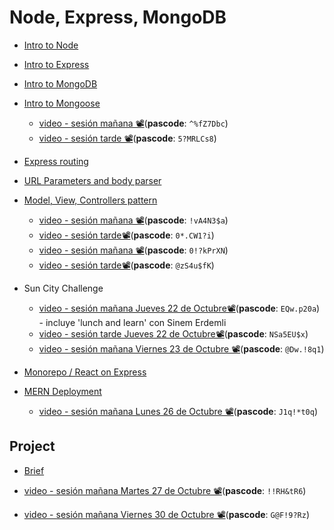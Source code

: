 # Node, Express, MongoDB

- [Intro to Node](./intro-to-node.md)
- [Intro to Express](./intro-to-express.md)
- [Intro to MongoDB](./intro-to-mongodb.md)
- [Intro to Mongoose](./intro-to-mongoose.md)

  - [video - sesión mañana 📽](https://generalassembly.zoom.us/rec/share/EfAxFyHeKgfOuPOP459HoZEnbW-jyM1VARsO2cXTJWXiM2Yo7OFDQci4IIEKXn2X.-5eCc6jJaeXL1S2j)(**pascode**: `^%fZ7Dbc`)
  - [video - sesión tarde 📽](https://generalassembly.zoom.us/rec/share/v6BfFownDUDrruiYprF5TJJSCF9S0NZmgvu6EdlphK3q9dmIqHb5FTeYOM3Ke-Xb.AOExqgAEu9e-5JcF)(**pascode**: `5?MRLCs8`)

- [Express routing](./routing.md)
- [URL Parameters and body parser](./params-body-parser.md)
- [Model, View, Controllers pattern](./mvc.md)

  - [video - sesión mañana 📽](https://generalassembly.zoom.us/rec/share/ajVUqnf8alqVlKtwGpUcwRK8QG9M0IjeoB07hkwOfm2RlTpv07ppnVVJyND9bORw.62gORrR-bo_TTr_c)(**pascode**: `!vA4N3$a`)
  - [video - sesión tarde📽](https://generalassembly.zoom.us/rec/share/zQeWW1LLJs4mqdTRcYLF3IMn7yJu2qTWqxu9EwBg7vJV0Op1o57Hv5AvH23tZjiK.OQvm950qsGaVnYMe)(**pascode**: `0*.CW1?i`)
  - [video - sesión mañana 📽](https://generalassembly.zoom.us/rec/share/sEPk_BLuaDfXgNGKRH_lz7sDwp2bse2ceijqEtVOe_0tcXsBxZBUqrEnrvw0rhTM.leZFoPXsmdSqRRIF)(**pascode**: `0!?kPrXN`)
  - [video - sesión tarde📽](https://generalassembly.zoom.us/rec/share/Ef41eR-HRA0aSoHL1ccOlXKno-9w1xD_inFN-cMKr2EVIJMq15XOqpp3A8WQuUFX.HaUIW9R3M4bt-XWc)(**pascode**: `@zS4u$fK`)

- Sun City Challenge

  - [video - sesión mañana Jueves 22 de Octubre📽](https://generalassembly.zoom.us/rec/share/0TtLydU1JkeTrs19dJYBePZgMAmGzBPCtG_QDa7tRhmIclVfLeHKtHD70U-JDisV.-sAaEoIdFOsX5yw0)(**pascode**: `EQw.p20a`) - incluye 'lunch and learn' con Sinem Erdemli
  - [video - sesión tarde Jueves 22 de Octubre📽](https://generalassembly.zoom.us/rec/share/LRikHfjHJvr_mcSfka337cHMW5lvEQngbJLTpdm8PSzP9wdD0OkyiGBmoBuqw08x.68PWecsFNu6ZH_YB)(**pascode**: `NSa5EU$x`)
  - [video - sesión mañana Viernes 23 de Octubre 📽](https://generalassembly.zoom.us/rec/share/wJxtut2WaKKtA7g-QvTvspgXFJm6TnSeoGElWzPs2HhjonHhUcZPMCl14a1NsKZy.mXyxfZwwsk1WNPxB)(**pascode**: `@Dw.!8q1`)

- [Monorepo / React on Express](./monorepo.md)
- [MERN Deployment](./mern-deployment.md)

  - [video - sesión mañana Lunes 26 de Octubre 📽](https://generalassembly.zoom.us/rec/share/z2jJY7JavREvuc7mFBDW7EJXjr8_ZTIxQAY7Nm4_eqRM8M-2ojQ8vhHy2Nnij9r3.AOYH74sOeBR1ynwP)(**pascode**: `J1q!*t0q`)

## Project

- [Brief](./project/readme.md)

 - [video - sesión mañana Martes 27 de Octubre 📽](https://generalassembly.zoom.us/rec/share/0ptDGiDdrLlR64_4Dj8uWZhBSMtnE6ZanLhRTf-w4RpsIE3ZQNokGSIZ-HzZnpwu.G7L9-i7MQ5cW8wjX)(**pascode**: `!!RH&tR6`)
 
 - [video - sesión mañana Viernes 30 de Octubre 📽](https://generalassembly.zoom.us/rec/share/fa3WmVedAQeNQcvc7IDa1PLjMFcygP8vnHR3RNBnJMYINvqNvK66vbn-CV6yB02p.odQIYKITgVdaCyvV)(**pascode**: `G@F!9?Rz`)
 
